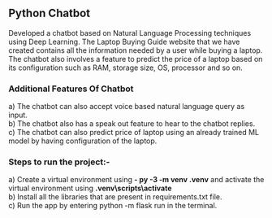 ## Python Chatbot
Developed a chatbot based on Natural Language Processing techniques using Deep Learning. The Laptop Buying Guide website that we have created contains all the information needed by a user while buying a laptop. The chatbot also involves a feature to predict the price of a laptop based on its configuration such as RAM, storage size, OS, processor and so on.

### Additional Features Of Chatbot
a) The chatbot can also accept voice based natural language query as input. <br/>
b) The chatbot also has a speak out feature to hear to the chatbot replies.<br/>
c) The chatbot can also predict price of laptop using an already trained ML model by having configuration of the laptop.

### Steps to run the project:-
a) Create a virtual environment using **- py -3 -m venv .venv** and activate the virtual environment using **.venv\scripts\activate** <br/>
b) Install all the libraries that are present in requirements.txt file.<br/>
c) Run the app by entering python -m flask run in the terminal.<br/>



